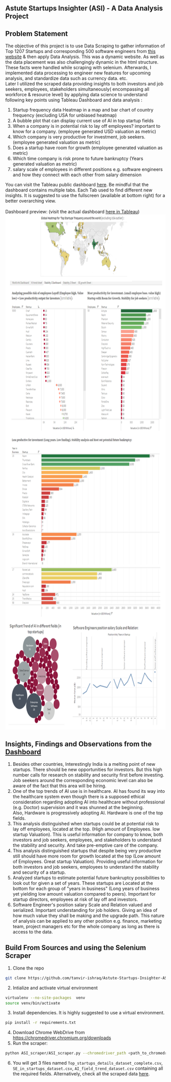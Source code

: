 ## Astute Startups Insighter (ASI) - A Data Analysis Project

## Problem Statement
The objective of this project is to use Data Scraping to gather information of Top 1207 Startups and corresponding 500 software engineers from [this website](https://topstartups.io/) & then apply Data Analysis. This was a dynamic website. As well as the data placement was also challengingly dynamic in the html structure. These facts were handled while scraping with selenium. Afterwards, I implemented data processing to engineer new features for upcoming analysis, and standardize data such as currency data. etc. <br/> 
Later I utilized the scraped data providing insights to both investors and job seekers, employees, stakeholders simultaneously( encompassing all workforce & resource level) by applying data science to understand following key points using Tableau Dashboard and data analysis   : 

1. Startup frequency data Heatmap in a map and bar chart of country frequency (excluding USA for unbiased heatmap)
2. A bubble plot that can display current use of AI in top startup fields
3. When a company is in potential risk to lay off employees? important to know for a company. (employee generated USD valuation as metric)
4. Which company is very productive for investment, job seekers. (employee generated valuation as metric)
5. Does a startup have room for growth (employee generated valuation as metric)
6. Which time company is risk prone to future bankruptcy (Years generated valuation as metric)
5. salary scale of employees in different positions e.g. software engineers and how they connect with each other from salary dimension

You can visit the Tableau public dashboard [here](https://public.tableau.com/app/profile/tanvir.ishraq.khan/viz/AstuteStartupsInsighter-Aprojectforinvestorssoftwareengineerssimultaneously/Stability2Sheet?publish=yes). Be mindful that the dashboard contains multiple tabs. Each Tab used to find different new insights. It is suggested to use the fullscreen (available at bottom right) for a better overarching view.<br><br>
Dashboard preview: (visit the actual dashboard [here in Tableau](https://public.tableau.com/app/profile/tanvir.ishraq.khan/viz/AstuteStartupsInsighter-Aprojectforinvestorssoftwareengineerssimultaneously/Stability2Sheet?publish=yes)) <br>
<img src = "tableau_dashboard_teaser_view.png" width="820" height="1619">

## Insights, Findings and Observations from the [Dashboard](https://public.tableau.com/app/profile/tanvir.ishraq.khan/viz/AstuteStartupsInsighter-Aprojectforinvestorssoftwareengineerssimultaneously/Stability2Sheet?publish=yes)
1. Besides other countries, Interestingly India is a melting point of new startups. There should be new opportunities for investors. But this high number calls for research on stability and security first before investing. <br>
Job seekers around the corresponding economic level can also be aware of the fact that this area will be hiring.
2. One of the top trends of AI use is in healthcare. AI has found its way into the healthcare system even though there is a supposed ethical consideration regarding adopting AI into healthcare without professional (e.g. Doctor) supervision and it was shunned at the beginning. <br>
Also, Hardware is progressively adopting AI. Hardware is one of the top fields.
3. This analysis distinguished when startups could be at potential risk to lay off employees, located at the top. (High amount of Employees. low startup Valuation). This is useful information for company to know, both investors and job seekers, employees, and stakeholders to understand the stability and security. And take pre-emptive care of the company.
4. This analysis distinguished startups that despite being very productive still should have more room for growth located at the top (Low amount of Employees. Great startup Valuation). Providing useful information for both investors and job seekers, employees to understand the stability and security of a startup.
5. Analyzed startups to estimate potential future bankruptcy possibilities to look out for given a set of years. These startups are Located at the bottom for each group of "years in business" (Long years of business yet yielding low amount valuation compared to peers). Important for startup directors, employees at risk of lay off and investors.
6. Software Engineer's position salary Scale and Relation valued and serialized. Important understanding for job holders. Giving an idea of how much value they shall be making and the upgrade path. This nature of analysis can be applied to any other position e.g. finance, marketing team, project managers etc for the whole company as long as there is access to the data.


## Build From Sources and using the Selenium Scraper
1. Clone the repo
```bash
git clone https://github.com/tanvir-ishraq/Astute-Startups-Insighter-ASI-Data-Science.git
```
2. Intialize and activate virtual environment
```bash
virtualenv --no-site-packages  venv
source venv/bin/activate
```
3. Install dependencies. It is highly suggested to use a virtual environment.
```bash
pip install -r requirements.txt
```
4. Download Chrome WebDrive from https://chromedriver.chromium.org/downloads 
5. Run the scraper:
```bash
python ASI_scraper/ASI_scraper.py --chromedriver_path <path_to_chromedriver>
```
6. You will get 3 files named `Top_startups_details_dataset_complete.csv`, `SE_in_startups_dataset.csv`, `AI_field_trend_dataset.csv` containing all the required fields. 
Alternatively, check all the scraped data [here](https://github.com/tanvir-ishraq/Astute-Startups-Insighter-ASI--a-Data-Analysis-Project-for-Investors-and-Software-Engineers/tree/main/datasets). 
